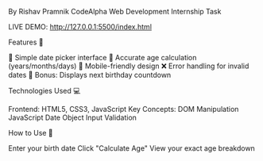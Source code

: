 By Rishav Pramnik
CodeAlpha Web Development Internship Task

LIVE DEMO:
http://127.0.0.1:5500/index.html

Features 🌟

 📅 Simple date picker interface
 🧮 Accurate age calculation (years/months/days)
 📱 Mobile-friendly design
 ❌ Error handling for invalid dates
 🎂 Bonus: Displays next birthday countdown

Technologies Used 💻

 Frontend: HTML5, CSS3, JavaScript
 Key Concepts:
 DOM Manipulation
 JavaScript Date Object
 Input Validation

How to Use 🚀

 Enter your birth date
 Click "Calculate Age"
 View your exact age breakdown
